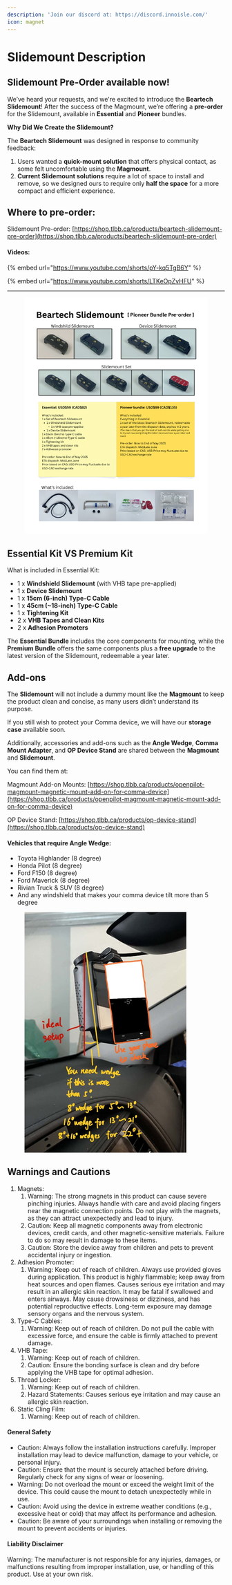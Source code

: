 ```yaml
---
description: 'Join our discord at: https://discord.innoisle.com/'
icon: magnet
---
```


# Slidemount Description

## Slidemount Pre-Order available now!

We’ve heard your requests, and we're excited to introduce the **Beartech Slidemount**! After the success of the Magmount, we’re offering a **pre-order** for the Slidemount, available in **Essential** and **Pioneer** bundles.

**Why Did We Create the Slidemount?**

The **Beartech Slidemount** was designed in response to community feedback:

1. Users wanted a **quick-mount solution** that offers physical contact, as some felt uncomfortable using the **Magmount**.
2. **Current Slidemount solutions** require a lot of space to install and remove, so we designed ours to require only **half the space** for a more compact and efficient experience.

## Where to pre-order:

Slidemount Pre-order: [https://shop.tlbb.ca/products/beartech-slidemount-pre-order](https://shop.tlbb.ca/products/beartech-slidemount-pre-order)

#### Videos:

{% embed url="https://www.youtube.com/shorts/pY-kq5TgB6Y" %}

{% embed url="https://www.youtube.com/shorts/LTKeOpZvHFU" %}

***

<figure><img src="../.gitbook/assets/Beartech Slidemount Pre-order Post essential.png" alt=""><figcaption></figcaption></figure>

## Essential Kit VS Premium Kit

What is included in Essential Kit:

* 1 x **Windshield Slidemount** (with VHB tape pre-applied)
* 1 x **Device Slidemount**
* 1 x **15cm (6-inch) Type-C Cable**
* 1 x **45cm (\~18-inch) Type-C Cable**
* 1 x **Tightening Kit**
* 2 x **VHB Tapes and Clean Kits**
* 2 x **Adhesion Promoters**

The **Essential Bundle** includes the core components for mounting, while the **Premium Bundle** offers the same components plus a **free upgrade** to the latest version of the Slidemount, redeemable a year later.



## Add-ons

The **Slidemount** will not include a dummy mount like the **Magmount** to keep the product clean and concise, as many users didn’t understand its purpose.&#x20;

If you still wish to protect your Comma device, we will have our **storage case** available soon.&#x20;

Additionally, accessories and add-ons such as the **Angle Wedge**, **Comma Mount Adapter**, and **OP Device Stand** are shared between the **Magmount** and **Slidemount**.

You can find them at:

Magmount Add-on Mounts: [https://shop.tlbb.ca/products/openpilot-magmount-magnetic-mount-add-on-for-comma-device](https://shop.tlbb.ca/products/openpilot-magmount-magnetic-mount-add-on-for-comma-device)

OP Device Stand: [https://shop.tlbb.ca/products/op-device-stand](https://shop.tlbb.ca/products/op-device-stand)



#### Vehicles that require Angle Wedge:

* Toyota Highlander (8 degree)
* Honda Pilot (8 degree)
* Ford F150 (8 degree)
* Ford Maverick (8 degree)
* Rivian Truck & SUV  (8 degree)
* And any windshield that makes your comma device tilt more than 5 degree

<div align="left"><figure><img src="../.gitbook/assets/2b0ccda2eeba6c9ef96674a01c19fd6.jpg" alt="" width="375"><figcaption></figcaption></figure></div>

## Warnings and Cautions

1. Magnets:
   1. Warning: The strong magnets in this product can cause severe pinching injuries. Always handle with care and avoid placing fingers near the magnetic connection points. Do not play with the magnets, as they can attract unexpectedly and lead to injury.
   2. Caution: Keep all magnetic components away from electronic devices, credit cards, and other magnetic-sensitive materials. Failure to do so may result in damage to these items.
   3. Caution: Store the device away from children and pets to prevent accidental injury or ingestion.
2. Adhesion Promoter:
   1. Warning: Keep out of reach of children. Always use provided gloves during application. This product is highly flammable; keep away from heat sources and open flames. Causes serious eye irritation and may result in an allergic skin reaction. It may be fatal if swallowed and enters airways. May cause drowsiness or dizziness, and has potential reproductive effects. Long-term exposure may damage sensory organs and the nervous system.
3. Type-C Cables:
   1. Warning: Keep out of reach of children. Do not pull the cable with excessive force, and ensure the cable is firmly attached to prevent damage.
4. VHB Tape:
   1. Warning: Keep out of reach of children.
   2. Caution: Ensure the bonding surface is clean and dry before applying the VHB tape for optimal adhesion.
5. Thread Locker:
   1. Warning: Keep out of reach of children.
   2. Hazard Statements: Causes serious eye irritation and may cause an allergic skin reaction.
6. Static Cling Film:
   1. Warning: Keep out of reach of children.

#### General Safety

* Caution: Always follow the installation instructions carefully. Improper installation may lead to device malfunction, damage to your vehicle, or personal injury.
* Caution: Ensure that the mount is securely attached before driving. Regularly check for any signs of wear or loosening.
* Warning: Do not overload the mount or exceed the weight limit of the device. This could cause the mount to detach unexpectedly while in use.
* Caution: Avoid using the device in extreme weather conditions (e.g., excessive heat or cold) that may affect its performance and adhesion.
* Caution: Be aware of your surroundings when installing or removing the mount to prevent accidents or injuries.

#### Liability Disclaimer

Warning: The manufacturer is not responsible for any injuries, damages, or malfunctions resulting from improper installation, use, or handling of this product. Use at your own risk.
